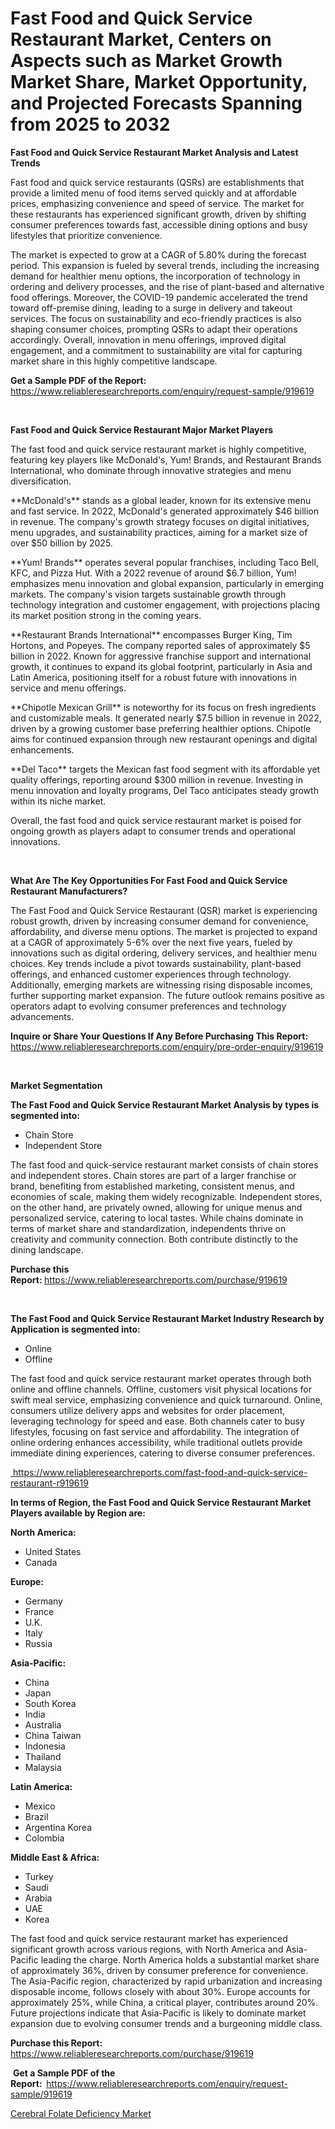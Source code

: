 <p><h1>Fast Food and Quick Service Restaurant Market, Centers on Aspects such as Market Growth Market Share, Market Opportunity, and Projected Forecasts Spanning from 2025 to 2032</h1></p><p><strong>Fast Food and Quick Service Restaurant Market Analysis and Latest Trends</strong></p>
<p><p>Fast food and quick service restaurants (QSRs) are establishments that provide a limited menu of food items served quickly and at affordable prices, emphasizing convenience and speed of service. The market for these restaurants has experienced significant growth, driven by shifting consumer preferences towards fast, accessible dining options and busy lifestyles that prioritize convenience.</p><p>The market is expected to grow at a CAGR of 5.80% during the forecast period. This expansion is fueled by several trends, including the increasing demand for healthier menu options, the incorporation of technology in ordering and delivery processes, and the rise of plant-based and alternative food offerings. Moreover, the COVID-19 pandemic accelerated the trend toward off-premise dining, leading to a surge in delivery and takeout services. The focus on sustainability and eco-friendly practices is also shaping consumer choices, prompting QSRs to adapt their operations accordingly. Overall, innovation in menu offerings, improved digital engagement, and a commitment to sustainability are vital for capturing market share in this highly competitive landscape.</p></p>
<p><strong>Get a Sample PDF of the Report:&nbsp;</strong> <a href="https://www.reliableresearchreports.com/enquiry/request-sample/919619?utm_campaign=2631&utm_medium=2&utm_source=Github&utm_content=ia&utm_term=05032025&utm_id=fast-food-and-quick-service-restaurant">https://www.reliableresearchreports.com/enquiry/request-sample/919619</a></p>
<p>&nbsp;</p>
<p><strong>Fast Food and Quick Service Restaurant Major Market Players</strong></p>
<p><p>The fast food and quick service restaurant market is highly competitive, featuring key players like McDonald's, Yum! Brands, and Restaurant Brands International, who dominate through innovative strategies and menu diversification.</p><p>**McDonald's** stands as a global leader, known for its extensive menu and fast service. In 2022, McDonald's generated approximately $46 billion in revenue. The company's growth strategy focuses on digital initiatives, menu upgrades, and sustainability practices, aiming for a market size of over $50 billion by 2025.</p><p>**Yum! Brands** operates several popular franchises, including Taco Bell, KFC, and Pizza Hut. With a 2022 revenue of around $6.7 billion, Yum! emphasizes menu innovation and global expansion, particularly in emerging markets. The company's vision targets sustainable growth through technology integration and customer engagement, with projections placing its market position strong in the coming years.</p><p>**Restaurant Brands International** encompasses Burger King, Tim Hortons, and Popeyes. The company reported sales of approximately $5 billion in 2022. Known for aggressive franchise support and international growth, it continues to expand its global footprint, particularly in Asia and Latin America, positioning itself for a robust future with innovations in service and menu offerings.</p><p>**Chipotle Mexican Grill** is noteworthy for its focus on fresh ingredients and customizable meals. It generated nearly $7.5 billion in revenue in 2022, driven by a growing customer base preferring healthier options. Chipotle aims for continued expansion through new restaurant openings and digital enhancements.</p><p>**Del Taco** targets the Mexican fast food segment with its affordable yet quality offerings, reporting around $300 million in revenue. Investing in menu innovation and loyalty programs, Del Taco anticipates steady growth within its niche market.</p><p>Overall, the fast food and quick service restaurant market is poised for ongoing growth as players adapt to consumer trends and operational innovations.</p></p>
<p>&nbsp;</p>
<p><strong>What Are The Key Opportunities For Fast Food and Quick Service Restaurant Manufacturers?</strong></p>
<p><p>The Fast Food and Quick Service Restaurant (QSR) market is experiencing robust growth, driven by increasing consumer demand for convenience, affordability, and diverse menu options. The market is projected to expand at a CAGR of approximately 5-6% over the next five years, fueled by innovations such as digital ordering, delivery services, and healthier menu choices. Key trends include a pivot towards sustainability, plant-based offerings, and enhanced customer experiences through technology. Additionally, emerging markets are witnessing rising disposable incomes, further supporting market expansion. The future outlook remains positive as operators adapt to evolving consumer preferences and technology advancements.</p></p>
<p><strong>Inquire or Share Your Questions If Any Before Purchasing This Report:</strong> <a href="https://www.reliableresearchreports.com/enquiry/pre-order-enquiry/919619?utm_campaign=2631&utm_medium=2&utm_source=Github&utm_content=ia&utm_term=05032025&utm_id=fast-food-and-quick-service-restaurant">https://www.reliableresearchreports.com/enquiry/pre-order-enquiry/919619</a></p>
<p>&nbsp;</p>
<p><strong>Market Segmentation</strong></p>
<p><strong>The Fast Food and Quick Service Restaurant Market Analysis by types is segmented into:</strong></p>
<p><ul><li>Chain Store</li><li>Independent Store</li></ul></p>
<p><p>The fast food and quick-service restaurant market consists of chain stores and independent stores. Chain stores are part of a larger franchise or brand, benefiting from established marketing, consistent menus, and economies of scale, making them widely recognizable. Independent stores, on the other hand, are privately owned, allowing for unique menus and personalized service, catering to local tastes. While chains dominate in terms of market share and standardization, independents thrive on creativity and community connection. Both contribute distinctly to the dining landscape.</p></p>
<p><strong>Purchase this Report:&nbsp;</strong><a href="https://www.reliableresearchreports.com/purchase/919619?utm_campaign=2631&utm_medium=2&utm_source=Github&utm_content=ia&utm_term=05032025&utm_id=fast-food-and-quick-service-restaurant">https://www.reliableresearchreports.com/purchase/919619</a></p>
<p>&nbsp;</p>
<p><strong>The Fast Food and Quick Service Restaurant Market Industry Research by Application is segmented into:</strong></p>
<p><ul><li>Online</li><li>Offline</li></ul></p>
<p><p>The fast food and quick service restaurant market operates through both online and offline channels. Offline, customers visit physical locations for swift meal service, emphasizing convenience and quick turnaround. Online, consumers utilize delivery apps and websites for order placement, leveraging technology for speed and ease. Both channels cater to busy lifestyles, focusing on fast service and affordability. The integration of online ordering enhances accessibility, while traditional outlets provide immediate dining experiences, catering to diverse consumer preferences.</p></p>
<p><a href="https://www.reliableresearchreports.com/fast-food-and-quick-service-restaurant-r919619?utm_campaign=2631&utm_medium=2&utm_source=Github&utm_content=ia&utm_term=05032025&utm_id=fast-food-and-quick-service-restaurant">&nbsp;https://www.reliableresearchreports.com/fast-food-and-quick-service-restaurant-r919619</a></p>
<p><strong>In terms of Region, the Fast Food and Quick Service Restaurant Market Players available by Region are:</strong></p>
<p>
    <p> <strong> North America: </strong>
        <ul>
            <li>United States</li>
            <li>Canada</li>
        </ul>
        </p> 
    <p> <strong> Europe: </strong>
        <ul>
            <li>Germany</li>
            <li>France</li>
            <li>U.K.</li>
            <li>Italy</li>
            <li>Russia</li>
        </ul>
        </p> 
    <p> <strong> Asia-Pacific: </strong>
        <ul>
            <li>China</li>
            <li>Japan</li>
            <li>South Korea</li>
            <li>India</li>
            <li>Australia</li>
            <li>China Taiwan</li>
            <li>Indonesia</li>
            <li>Thailand</li>
            <li>Malaysia</li>
        </ul>
        </p> 
    <p> <strong> Latin America: </strong>
        <ul>
            <li>Mexico</li>
            <li>Brazil</li>
            <li>Argentina Korea</li>
            <li>Colombia</li>
        </ul>
        </p> 
    <p> <strong> Middle East & Africa: </strong>
        <ul>
            <li>Turkey</li>
            <li>Saudi</li>
            <li>Arabia</li>
            <li>UAE</li>
            <li>Korea</li>
        </ul>
    </p>
    </p>
<p><p>The fast food and quick service restaurant market has experienced significant growth across various regions, with North America and Asia-Pacific leading the charge. North America holds a substantial market share of approximately 36%, driven by consumer preference for convenience. The Asia-Pacific region, characterized by rapid urbanization and increasing disposable income, follows closely with about 30%. Europe accounts for approximately 25%, while China, a critical player, contributes around 20%. Future projections indicate that Asia-Pacific is likely to dominate market expansion due to evolving consumer trends and a burgeoning middle class.</p></p>
<p><strong>Purchase this Report: </strong><a href="https://www.reliableresearchreports.com/purchase/919619?utm_campaign=2631&utm_medium=2&utm_source=Github&utm_content=ia&utm_term=05032025&utm_id=fast-food-and-quick-service-restaurant">https://www.reliableresearchreports.com/purchase/919619</a></p>
<p>&nbsp;<strong>Get a Sample PDF of the Report:&nbsp;&nbsp;</strong><a href="https://www.reliableresearchreports.com/enquiry/request-sample/919619?utm_campaign=2631&utm_medium=2&utm_source=Github&utm_content=ia&utm_term=05032025&utm_id=fast-food-and-quick-service-restaurant">https://www.reliableresearchreports.com/enquiry/request-sample/919619</a></p>
<p><strong></strong></p>
<p><p><a href="https://github.com/skerretflossie9297/Market-Research-Report-List-1/blob/main/cerebral-folate-deficiency-market.md?utm_campaign=2631&utm_medium=2&utm_source=Github&utm_content=ia&utm_term=05032025&utm_id=fast-food-and-quick-service-restaurant">Cerebral Folate Deficiency Market</a></p></p>